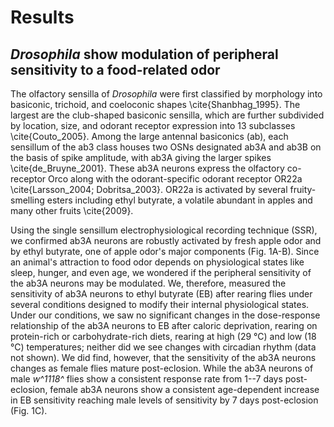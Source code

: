 # Results

## _Drosophila_ show modulation of peripheral sensitivity to a food-related odor

The olfactory sensilla of _Drosophila_ were first classified by morphology into basiconic, trichoid, and coeloconic shapes \cite{Shanbhag_1995}.
The largest are the club-shaped basiconic sensilla, which are further subdivided by location, size, and odorant receptor expression into 13 subclasses \cite{Couto_2005}.
Among the large antennal basiconics (ab), each sensillum of the ab3 class houses two OSNs designated ab3A and ab3B on the basis of spike amplitude, with ab3A giving the larger spikes \cite{de_Bruyne_2001}.
These ab3A neurons express the olfactory co-receptor Orco along with the odorant-specific odorant receptor OR22a \cite{Larsson_2004; Dobritsa_2003}.
OR22a is activated by several fruity-smelling esters including ethyl butyrate, a volatile abundant in apples and many other fruits \cite{2009}.

Using the single sensillum electrophysiological recording technique (SSR), we confirmed ab3A neurons are robustly activated by fresh apple odor and by ethyl butyrate, one of apple odor's major components (Fig. 1A-B). 
Since an animal's attraction to food odor depends on physiological states like sleep, hunger, and even age, we wondered if the peripheral sensitivity of the ab3A neurons may be modulated.
We, therefore, measured the sensitivity of ab3A neurons to ethyl butyrate (EB) after rearing flies under several conditions designed to modify their internal physiological states.
Under our conditions, we saw no significant changes in the dose-response relationship of the ab3A neurons to EB after caloric deprivation, rearing on protein-rich or carbohydrate-rich diets, rearing at high (29 °C) and low (18 °C) temperatures; neither did we see changes with circadian rhythm (data not shown). 
We did find, however, that the sensitivity of the ab3A neurons changes as female flies mature post-eclosion.
While the ab3A neurons of male *w^1118^* flies show a consistent response rate from 1--7 days post-eclosion, female ab3A neurons show a consistent age-dependent increase in EB sensitivity reaching male levels of sensitivity by 7 days post-eclosion (Fig. 1C).
